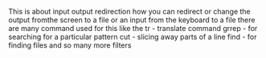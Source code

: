 This is about input output redirection how 
you can redirect or change the output fromthe screen to a file
or an input from the keyboard to a file
there are many command used for this like the
tr - translate command
grrep - for searching for a particular pattern
cut - slicing away parts of a line
find - for finding files
and so many more filters
